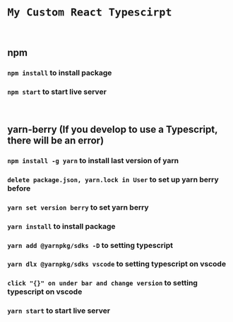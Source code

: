 # `My Custom React Typescirpt`

<br>

## npm
### `npm install` to install package
### `npm start` to start live server

<br>

## yarn-berry (If you develop to use a Typescript, there will be an error)
### `npm install -g yarn` to install last version of yarn
### `delete package.json, yarn.lock in User` to set up yarn berry before
### `yarn set version berry` to set yarn berry
### `yarn install` to install package
### `yarn add @yarnpkg/sdks -D` to setting typescript
### `yarn dlx @yarnpkg/sdks vscode` to setting typescript on vscode
### `click "{}" on under bar and change version` to setting typescript on vscode
### `yarn start` to start live server

